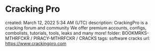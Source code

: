 # Cracking Pro

created: March 12, 2022 5:34 AM (UTC)
description: CrackingPro is a cracking forum and community We offer premium accounts, configs, combolists, tutorials, tools, leaks and many more!
folder: BOOKMRKS-MTHRFCKR / PIRACY-MTHRFCKR / CRACKS
tags: software cracks
url: https://www.crackingpro.com